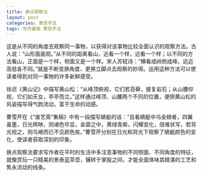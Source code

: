 ```yaml
---
title: 换点观察法
layout: post
categories: 表现手法
tags: 写作基础 表现手法
---
```


这是从不同的角度去观察同一事物，以获得对该事物比较全面认识的观察方法。古人说：“山形面面观。”从不同的距离看山，近看一个样，远看一个样；以不同的方法看山，正面是一个样，侧面又是一个样。宋人苏轼诗：“横看成岭侧成峰，远近高低各不同。”就是不断变换角度、更换立脚点去观察的妙得。运用这种方法可以使读者得到对同一事物的许多新鲜感受。

徐迟《黄山记》中描写黄山松：“从峰顶俯视，它们若苔藓，披复岩石；从山腰仰视，它们如天女，亭亭而立。”这样通过峰顶、山腰两个不同的位置，便把黄山松的风姿描写得气韵流动，富于生命的动感。

曹雪芹在《“废艺斋”集稿》中有一段描写蜻蜓的话：“且看蜻蜓中乌金翅者，四翼虽墨，日光辉映，则诸色毕显，金碧之中，黄绿青紫，闪耀变化，倍难状写，若背光视之，则乌褐而已不见颜色矣。”曹雪芹分别在日光和背光下观察了蜻蜓颜色的变化，使读者获取深刻的印象。

换点观察法要求写作者在平时的生活中多注意事物的不同侧面、不同角度的特征，就像赏玩一只精美的景泰蓝茶壶，辗转于掌股之间，才能全面体味其精湛的工艺和隽永流动的线条。 